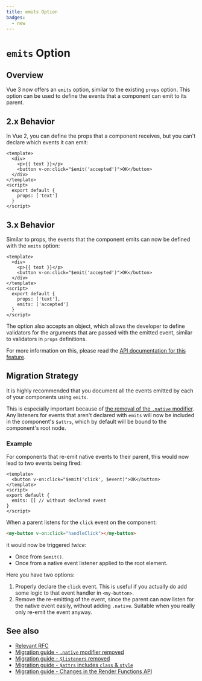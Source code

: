 ```yaml
---
title: emits Option
badges:
  - new
---
```


# `emits` Option <MigrationBadges :badges="$frontmatter.badges" />

## Overview

Vue 3 now offers an `emits` option, similar to the existing `props` option. This option can be used to define the events that a component can emit to its parent.

## 2.x Behavior

In Vue 2, you can define the props that a component receives, but you can't declare which events it can emit:

```vue
<template>
  <div>
    <p>{{ text }}</p>
    <button v-on:click="$emit('accepted')">OK</button>
  </div>
</template>
<script>
  export default {
    props: ['text']
  }
</script>
```

## 3.x Behavior

Similar to props, the events that the component emits can now be defined with the `emits` option:

```vue
<template>
  <div>
    <p>{{ text }}</p>
    <button v-on:click="$emit('accepted')">OK</button>
  </div>
</template>
<script>
  export default {
    props: ['text'],
    emits: ['accepted']
  }
</script>
```

The option also accepts an object, which allows the developer to define validators for the arguments that are passed with the emitted event, similar to validators in `props` definitions.

For more information on this, please read the [API documentation for this feature](https://ja.vuejs.org/api/options-state.html#emits).

## Migration Strategy

It is highly recommended that you document all the events emitted by each of your components using `emits`.

This is especially important because of [the removal of the `.native` modifier](./v-on-native-modifier-removed.md). Any listeners for events that aren't declared with `emits` will now be included in the component's `$attrs`, which by default will be bound to the component's root node.

### Example

For components that re-emit native events to their parent, this would now lead to two events being fired:

```vue
<template>
  <button v-on:click="$emit('click', $event)">OK</button>
</template>
<script>
export default {
  emits: [] // without declared event
}
</script>
```

When a parent listens for the `click` event on the component:

```html
<my-button v-on:click="handleClick"></my-button>
```

it would now be triggered _twice_:

- Once from `$emit()`.
- Once from a native event listener applied to the root element.

Here you have two options:

1. Properly declare the `click` event. This is useful if you actually do add some logic to that event handler in `<my-button>`.
2. Remove the re-emitting of the event, since the parent can now listen for the native event easily, without adding `.native`. Suitable when you really only re-emit the event anyway.

## See also

- [Relevant RFC](https://github.com/vuejs/rfcs/blob/master/active-rfcs/0030-emits-option.md)
- [Migration guide - `.native` modifier removed](./v-on-native-modifier-removed.md)
- [Migration guide - `$listeners` removed](./listeners-removed.md)
- [Migration guide - `$attrs` includes `class` & `style`](./attrs-includes-class-style.md)
- [Migration guide - Changes in the Render Functions API](./render-function-api.md)
